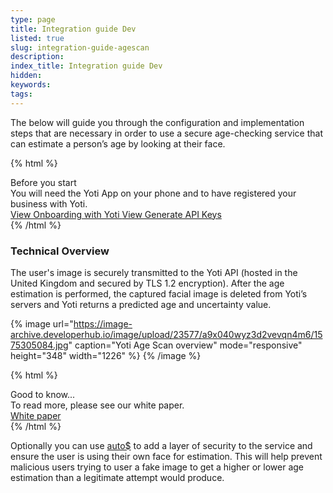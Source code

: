 ```yaml
---
type: page
title: Integration guide Dev
listed: true
slug: integration-guide-agescan
description: 
index_title: Integration guide Dev
hidden: 
keywords: 
tags: 
---
```


The below will guide you through the configuration and implementation steps that are necessary in order to use a secure age-checking service that can estimate a person’s age by looking at their face.

{% html %}
<div class="alert-BYS">
   <div class="alert-title" id="BYS">
      Before you start
   </div>
   <div class="alert-text" >
      You will need the Yoti App on your phone and to have registered your business with Yoti.
   </div>
   <div class="alert-links"> 
      <a target="_self"  href="https://developers.yoti.com/yoti/getting-started-hub"> View Onboarding with Yoti </a>
      <a  target="_self" href="https://developers.yoti.com/yoti/generating-the-api-keys"> View Generate API Keys </a> 
   </div>
</div>
{% /html %}

### Technical Overview

The user's image is securely transmitted to the Yoti API (hosted in the United Kingdom and secured by TLS 1.2 encryption). After the age estimation is performed, the captured facial image is deleted from Yoti’s servers and Yoti returns a predicted age and uncertainty value.

{% image url="https://image-archive.developerhub.io/image/upload/23577/a9x040wyz3d2vevqn4m6/1575305084.jpg" caption="Yoti Age Scan overview" mode="responsive" height="348" width="1226" %}
{% /image %}

{% html %}
<div class="alert-GTK">
    <div class="alert-title" id="GTK">
        Good to know... 
    </div>
    <div class="alert-text">
        To read more, please see our white paper.
    </div>
    <div class="alert-links"> 
        <a href="https://www.yoti.com/blog/yoti-age-scan-whitepaper/">White paper</a>
   </div>
</div>
{% /html %}

Optionally you can use [auto$](/yoti/knowledge-base-agescan) to add a layer of security to the service and ensure the user is using their own face for estimation. This will help prevent malicious users trying to user a fake image to get a higher or lower age estimation than a legitimate attempt would produce.